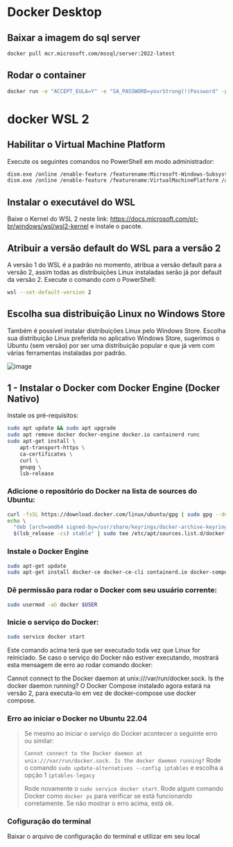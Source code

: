 # Docker Desktop

## Baixar a imagem do sql server
``` bash
docker pull mcr.microsoft.com/mssql/server:2022-latest
```

## Rodar o container

``` bash
docker run -e "ACCEPT_EULA=Y" -e "SA_PASSWORD=yourStrong(!)Password" -p 1433:1433 -d mcr.microsoft.com/mssql/server:2022-latest
```


# docker WSL 2

## Habilitar o Virtual Machine Platform
Execute os seguintes comandos no PowerShell em modo administrador:

``` bash
dism.exe /online /enable-feature /featurename:Microsoft-Windows-Subsystem-Linux /all /norestart
dism.exe /online /enable-feature /featurename:VirtualMachinePlatform /all /norestart
```

## Instalar o executável do WSL
Baixe o Kernel do WSL 2 neste link: https://docs.microsoft.com/pt-br/windows/wsl/wsl2-kernel e instale o pacote.

## Atribuir a versão default do WSL para a versão 2
A versão 1 do WSL é a padrão no momento, atribua a versão default para a versão 2, assim todas as distribuições Linux instaladas serão já por default da versão 2. Execute o comando com o PowerShell:

``` bash
wsl --set-default-version 2
```

## Escolha sua distribuição Linux no Windows Store
Também é possível instalar distribuições Linux pelo Windows Store. Escolha sua distribuição Linux preferida no aplicativo Windows Store, sugerimos o Ubuntu (sem versão) por ser uma distribuição popular e que já vem com várias ferramentas instaladas por padrão.

![image](https://user-images.githubusercontent.com/119737014/229782986-ce302de7-239d-4def-850f-71bdac6a5ebd.png)


## 1 - Instalar o Docker com Docker Engine (Docker Nativo)
Instale os pré-requisitos:

``` bash
sudo apt update && sudo apt upgrade
sudo apt remove docker docker-engine docker.io containerd runc
sudo apt-get install \
    apt-transport-https \
    ca-certificates \
    curl \
    gnupg \
    lsb-release
```

### Adicione o repositório do Docker na lista de sources do Ubuntu:

``` bash
curl -fsSL https://download.docker.com/linux/ubuntu/gpg | sudo gpg --dearmor -o /usr/share/keyrings/docker-archive-keyring.gpg
echo \
  "deb [arch=amd64 signed-by=/usr/share/keyrings/docker-archive-keyring.gpg] https://download.docker.com/linux/ubuntu \
  $(lsb_release -cs) stable" | sudo tee /etc/apt/sources.list.d/docker.list > /dev/null
```

### Instale o Docker Engine

``` bash
sudo apt-get update
sudo apt-get install docker-ce docker-ce-cli containerd.io docker-compose-plugin
```

### Dê permissão para rodar o Docker com seu usuário corrente:

``` bash
sudo usermod -aG docker $USER
```

### Inicie o serviço do Docker:

``` bash
sudo service docker start
```

Este comando acima terá que ser executado toda vez que Linux for reiniciado. Se caso o serviço do Docker não estiver executando, mostrará esta mensagem de erro ao rodar comando docker:

Cannot connect to the Docker daemon at unix:///var/run/docker.sock. Is the docker daemon running?
O Docker Compose instalado agora estará na versão 2, para executa-lo em vez de docker-compose use docker compose.

### Erro ao iniciar o Docker no Ubuntu 22.04

> Se mesmo ao iniciar o serviço do Docker acontecer o seguinte erro ou similar:
>
> `Cannot connect to the Docker daemon at unix:///var/run/docker.sock. Is the docker daemon running?`
> Rode o comando `sudo update-alternatives --config iptables` e escolha a opção 1 `iptables-legacy`
>
> Rode novamente o `sudo service docker start`. Rode algum comando Docker como `docker ps` para verificar se está funcionando corretamente. Se não mostrar o erro acima, está ok.

### Cofiguração do terminal
Baixar o arquivo de configuração do terminal e utilizar em seu local
